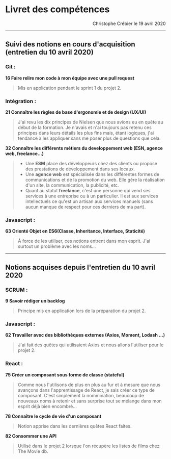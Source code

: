 # Livret des compétences

<p align="right">Christophe Crébier le 19 avril 2020</p>

---

## Suivi des notions en cours d'acquisition (entretien du 10 avril 2020)

### Git :

**16 Faire relire mon code à mon équipe avec une pull request**
>Mis en application pendant le sprint 1 du projet 2.


### Intégration :

**21 Connaître les règles de base d'ergonomie et de design (UX/UI)**
>J'ai revu les dix principes de Nielsen que nous avions eu en quête au début de la formation.
Je n'avais et n'ai toujours pas retenu ces principes dans leurs détails les plus fins mais, étant logiques, j'ai tendance à les appliquer sans me poser plus de questions que cela.

**32 Connaître les différents métiers du developpement web (ESN, agence web, freelance...)**

> - Une **ESM** place des développeurs chez des clients ou propose des prestations de développement dans ses locaux.
> - Une **agence web** est spécialisée dans les différentes formes de communications et de la promotion du web. Elle gère la réalisation d'un site, la communication, la publicité, etc.
> - Quant au statut **freelance**, c'est une personne qui vend ses services à une entreprise ou à un particulier. Il est aux services intellectuels ce qu'est un artisan aux services manuels (sans aucun manque de respect pour ces derniers de ma part).


### Javascript :

**63 Orienté Objet en ES6(Classe, Inheritance, Interface, Staticité)**
> À force de les utiliser, ces notions entrent dans mon esprit. J'ai surtout un problème avec les noms...


---

## Notions acquises depuis l'entretien du 10 avril 2020

### SCRUM :

**9 Savoir rédiger un backlog**
>Principe mis en application lors de la préparation du projet 2.

### Javascript :

**62 Travailler avec des bibliothèques externes (Axios, Moment, Lodash ...)**
>J'ai fait des quêtes qui utilisaient Axios et nous allons l'utiliser pour le projet 2.

### React :

**75 Créer un composant sous forme de classe (stateful)**
>Comme nous l'utilisons de plus en plus au fur et à mesure que nous avançons dans l'apprentissage de React, je sais créer ce type de composant. C'est simplement la nommination, beaucoup de nouveaux noms à retenir et sans surprise tout se mélange dans mon esprit déjà bien encombré...


**78 Connaître le cycle de vie d'un composant**
>Notion apprise dans les dernières quêtes React faites.

**82 Consommer une API**
> Utilisé dans le projet 2 lorsque l'on récupère les listes de films chez The Movie db.


